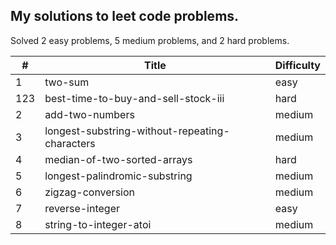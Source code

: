 
## My solutions to leet code problems.

Solved 2 easy problems, 5 medium problems, and 2 hard problems.

| # | Title | Difficulty |
|---| ----- | ---------- |
|1|two-sum|easy|
|123|best-time-to-buy-and-sell-stock-iii|hard|
|2|add-two-numbers|medium|
|3|longest-substring-without-repeating-characters|medium|
|4|median-of-two-sorted-arrays|hard|
|5|longest-palindromic-substring|medium|
|6|zigzag-conversion|medium|
|7|reverse-integer|easy|
|8|string-to-integer-atoi|medium|
